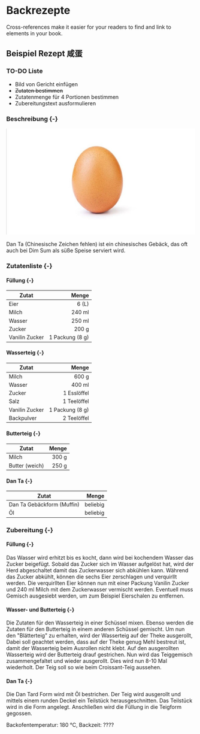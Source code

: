 # Backrezepte

Cross-references make it easier for your readers to find and link to elements in your book.

## Beispiel Rezept 咸蛋

### TO-DO Liste

- Bild von Gericht einfügen
-  ~~Zutaten bestimmen~~
- Zutatenmenge für 4 Portionen bestimmen
- Zubereitungstext ausformulieren 



### Beschreibung {-}

![Das ist ein Ei als Beispielbild.](img/example-egg.jpg)

Dan Ta (Chinesische Zeichen fehlen) ist ein chinesisches Gebäck, das oft auch bei Dim Sum als süße Speise serviert wird. 

### Zutatenliste {-}

#### Füllung {-}

Zutat | Menge 
---|---:
Eier | 6 (L)
Milch | 240 ml
Wasser | 250 ml
Zucker | 200 g
Vanilin Zucker | 1 Packung (8 g)

#### Wasserteig {-}

Zutat | Menge 
---|---:
Milch | 600 g
Wasser | 400 ml
Zucker | 1 Esslöffel
Salz | 1 Teelöffel
Vanilin Zucker | 1 Packung (8 g)
Backpulver | 2 Teelöffel

#### Butterteig {-}

Zutat | Menge 
---|---:
Milch | 300 g
Butter (weich) | 250 g

#### Dan Ta {-}

Zutat | Menge 
---|---:
Dan Ta Gebäckform (Muffin) | beliebig
Öl | beliebig


### Zubereitung {-}

#### Füllung {-}

Das Wasser wird erhitzt bis es kocht, dann wird bei kochendem Wasser das Zucker beigefügt. Sobald das Zucker sich im Wasser aufgelöst hat, wird der Herd abgeschaltet damit das Zuckerwasser sich abkühlen kann. Während das Zucker abkühlt, können die sechs Eier zerschlagen und verquirllt werden. Die verquirllten Eier können nun mit einer Packung Vanilin Zucker und 240 ml Milch mit dem Zuckerwasser vermischt werden. Eventuell muss Gemisch ausgesiebt werden, um zum Beispiel Eierschalen zu entfernen.

#### Wasser- und Butterteig {-}
Die Zutaten für den Wasserteig in einer Schüssel mixen. Ebenso werden die Zutaten für den Butterteig in einem anderen Schüssel gemischt. Um nun den "Blätterteig" zu erhalten, wird der Wasserteig auf der Theke ausgerollt, Dabei soll geachtet werden, dass auf der Theke genug Mehl bestreut ist, damit der Wasserteig beim Ausrollen nicht klebt. Auf den ausgerollten Wasserteig wird der Butterteig drauf gestrichen. Nun wird das Teiggemisch zusammengefaltet und wieder ausgerollt. Dies wird nun 8-10 Mal wiederholt. Der Teig soll so wie beim Croissant-Teig aussehen.

#### Dan Ta {-}
Die Dan Tard Form wird mit Öl bestrichen. Der Teig wird ausgerollt und mittels einem runden Deckel ein Teilstück herausgeschnitten. Das Teilstück wird in die Form angelegt. Anschließen wird die Füllung in die Teigform gegossen.

Backofentemperatur: 180 °C, Backzeit: ???? 
